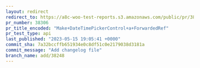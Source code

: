 ```yaml
---
layout: redirect
redirect_to: https://a8c-woo-test-reports.s3.amazonaws.com/public/pr/38306/api/index.html
pr_number: 38306
pr_title_encoded: "Make+DateTimePickerControl+a+ForwardedRef"
pr_test_type: api
last_published: "2023-05-15 19:05:41 +0000"
commit_sha: 7a32bccffb651934e0c8df51c0e2179038d3181a
commit_message: "Add changelog file"
branch_name: add/38248
---
```

